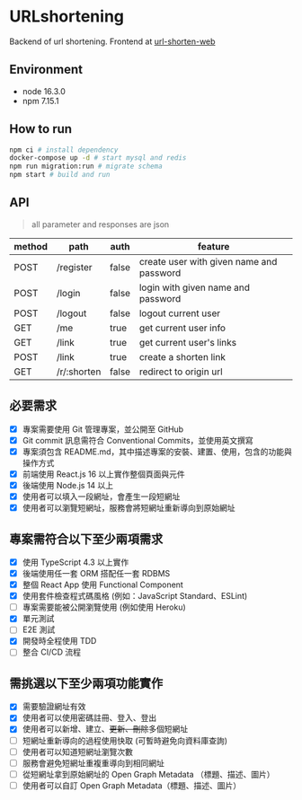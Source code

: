 # URLshortening
Backend of url shortening.
Frontend at [url-shorten-web](https://github.com/godhand4826/url-shorten-web)

## Environment
- node 16.3.0
- npm 7.15.1

## How to run
```bash
npm ci # install dependency 
docker-compose up -d # start mysql and redis
npm run migration:run # migrate schema
npm start # build and run
```

## API
> all parameter and responses are json

|method|path|auth| feature |
|--|--|--|--|
|POST| /register | false | create user with given name and password|
|POST| /login | false| login with given name and password
|POST| /logout | false | logout current user
|GET| /me | true| get current user info|
|GET| /link |true| get current user's links|
|POST| /link | true| create a shorten link|
|GET| /r/:shorten | false| redirect to origin url|

## 必要需求
- [x] 專案需要使用 Git 管理專案，並公開至 GitHub
- [x] Git commit 訊息需符合 Conventional Commits，並使用英文撰寫
- [x] 專案須包含 README.md，其中描述專案的安裝、建置、使用，包含的功能與操作方式
- [x] 前端使用 React.js 16 以上實作整個頁面與元件
- [x] 後端使用 Node.js 14 以上
- [x] 使用者可以填入一段網址，會產生一段短網址
- [x] 使用者可以瀏覽短網址，服務會將短網址重新導向到原始網址

## 專案需符合以下至少兩項需求
- [x] 使用 TypeScript 4.3 以上實作
- [x] 後端使用任一套 ORM 搭配任一套 RDBMS
- [x] 整個 React App 使用 Functional Component
- [x] 使用套件檢查程式碼風格 (例如：JavaScript Standard、ESLint)
- [ ] 專案需要能被公開瀏覽使用 (例如使用 Heroku)
- [x] 單元測試
- [ ] E2E 測試
- [x] 開發時全程使用 TDD
- [ ] 整合 CI/CD 流程
## 需挑選以下至少兩項功能實作
- [x] 需要驗證網址有效
- [x] 使用者可以使用密碼註冊、登入、登出
- [x] 使用者可以新增、建立、<del>更新、刪除</del>多個短網址
- [ ] 短網址重新導向的過程使用快取 (可暫時避免向資料庫查詢)
- [ ] 使用者可以知道短網址瀏覽次數
- [ ] 服務會避免短網址重複重導向到相同網址
- [ ] 從短網址拿到原始網址的 Open Graph Metadata （標題、描述、圖片）
- [ ] 使用者可以自訂 Open Graph Metadata（標題、描述、圖片）